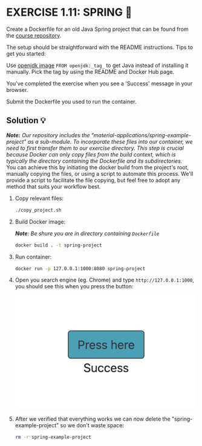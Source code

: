# EXERCISE 1.11: SPRING 🤔
Create a Dockerfile for an old Java Spring project that can be found from the [course repository](https://github.com/docker-hy/material-applications/tree/main/spring-example-project).

The setup should be straightforward with the README instructions. Tips to get you started:

Use [openjdk image](https://hub.docker.com/_/openjdk) `FROM openjdk:_tag_` to get Java instead of installing it manually. Pick the tag by using the README and Docker Hub page.

You've completed the exercise when you see a 'Success' message in your browser.

Submit the Dockerfile you used to run the container.

## Solution 💡

_**Note:** Our repository includes the "material-applications/spring-example-project" as a sub-module. To incorporate these files into our container, we need to first transfer them to our exercise directory. This step is crucial because Docker can only copy files from the build context, which is typically the directory containing the Dockerfile and its subdirectories._<br>
You can achieve this by initiating the docker build from the project's root, manually copying the files, or using a script to automate this process. We'll provide a script to facilitate the file copying, but feel free to adopt any method that suits your workflow best.


1. Copy relevant files:

    ```bash
    ./copy_project.sh
    ```

2. Build Docker image:

    _**Note**: Be shure you are in directory containing `Dockerfile`_

    ```bash
    docker build . -t spring-project
    ```

3. Run container:
    
    ```bash
    docker run -p 127.0.0.1:1000:8080 spring-project
    ```

4. Open you search engine (eg. Chrome) and type `http://127.0.0.1:1000`, you should see this when you press the button:

    ![success](https://github.com/milistu/DevOpsWithDocker/blob/main/assets/exercise_1_11_output.png "Exercise 11 Output")

5. After we verified that everything works we can now delete the "spring-example-project" so we don't waste space:
    ```bash
    rm -r spring-example-project
    ```
